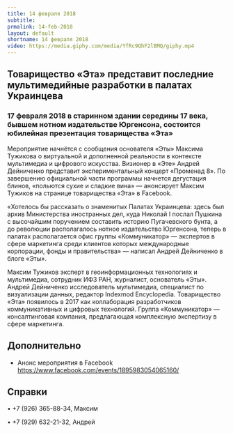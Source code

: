 ```yaml
---
title: 14 февраля 2018
subtitle:
prmalink: 14-feb-2018
layout: default
shortname: 14 февраля 2018
video: https://media.giphy.com/media/YfRc9QhF2lBMQ/giphy.mp4
---
```


## Товарищество «Эта» представит последние мультимедийные разработки в палатах Украинцева

### 17 февраля 2018 в старинном здании середины 17 века, бывшем нотном издательстве Юргенсона, состоится юбилейная презентация товарищества «Эта»

Мероприятие начнётся с сообщения основателя «Эты» Максима Тужикова о виртуальной и дополненной реальности в контексте мультимедиа и цифрового искусства. Визионер в «Эте» Андрей Дейниченко представит экспериментальный концерт «Променад 8». По завершению официальной части программы начнется дегустация блинов, «польются сухие и сладкие вина» — анонсирует Максим Тужиков на странице товарищества «Эта» в Facebook.

«Хотелось бы рассказать о знаменитых Палатах Украинцева: здесь был архив Министерства иностранных дел, куда Николай I послал Пушкина с высочайшим поручением составить историю Пугачевского бунта, а до революции располагалось нотное издательство Юргенсона, теперь в палатах располагается офис группы «Коммуникатор» — экспертов в сфере маркетинга среди клиентов которых международные корпорации, фонды и правительства» — написал Андрей Дейниченко в блоге «Эты».

Максим Тужиков эксперт в геоинформационных технологиях и мультимедиа, сотрудник ИФЗ РАН, журналист, основатель «Эты». Андрей Дейниченко исследователь мультимедиа, специалист по визуализации данных, редактор Indexmod Encyclopedia. Товарищество «Эта» появилось в 2017 как коллаборация разработчиков коммуникативных и цифровых технологий. Группа «Коммуникатор» — консалтинговая компания, предлагающая комплексную экспертизу в сфере маркетинга.

## Дополнительно

+ Анонс мероприятия в Facebook <https://www.facebook.com/events/1895983054065160/>

## Справки

• +7 (926) 365-88-34, Максим

• +7 (929) 632-21-32, Андрей
